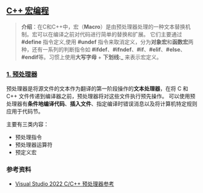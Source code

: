 ## [C++ 宏编程](#)
> **介绍**：在C和C++中，宏（**Macro**）是由预处理器处理的一种文本替换机制。宏可以在编译之前对代码进行简单的替换和扩展。
> 它们主要通过 **#define** 指令定义,使用 **#undef** 指令来取消定义，分为**对象宏**和**函数宏**两种，还有一系列的判断指令如 **#ifdef**、**#ifndef**、**#if**、**#elif**、**#else**、**#endif**等。习惯上使用**大写字母** + **下划线:_** 来表示宏定义。


### [1. 预处理器](#)
预处理器是将源文件的文本作为翻译的第一阶段操作的**文本处理器**，在将 C 和 C++ 文件传递到编译器之前，预处理器将对这些文件执行预先操作。
可以使用预处理器有**条件地编译代码**、**插入文件**、指定编译时错误消息以及将计算机特定规则应用于代码节。

主要有三类内容：
* 预处理指令
* 预处理器运算符
* 预定义宏
















### 参考资料
* [Visual Studio 2022 C/C++ 预处理器参考](https://learn.microsoft.com/zh-cn/cpp/preprocessor/c-cpp-preprocessor-reference?view=msvc-170)
